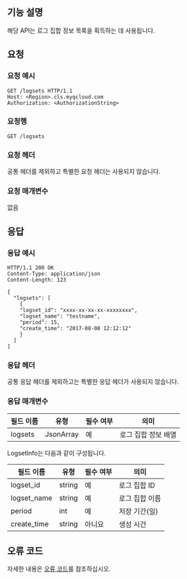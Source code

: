 ## 기능 설명

해당 API는 로그 집합 정보 목록을 획득하는 데 사용됩니다.

## 요청

### 요청 예시

```
GET /logsets HTTP/1.1
Host: <Region>.cls.myqcloud.com
Authorization: <AuthorizationString>

```

### 요청행

```
GET /logsets
```

### 요청 헤더

공통 헤더를 제외하고 특별한 요청 헤더는 사용되지 않습니다.

### 요청 매개변수

없음

## 응답

### 응답 예시

```
HTTP/1.1 200 OK
Content-Type: application/json
Content-Length: 123

{
  "logsets": [
    {
    "logset_id": "xxxx-xx-xx-xx-xxxxxxxx",
    "logset_name": "testname",
    "period": 15,
    "create_time": "2017-08-08 12:12:12"
    }
  ]
]
```

### 응답 헤더

공통 응답 헤더를 제외하고는 특별한 응답 헤더가 사용되지 않습니다.

### 응답 매개변수

|  필드 이름      |  유형     | 필수 여부 |        의미                    |
|-------------|-----------|---------|-------------------------------|
| logsets     | JsonArray | 예      | 로그 집합 정보 배열                  |

LogsetInfo는 다음과 같이 구성됩니다.

|  필드 이름     |  유형  | 필수 여부 |        의미                    |
|------------|--------|---------|-------------------------------|
| logset_id  | string | 예      | 로그 집합 ID                  |
| logset_name| string | 예      | 로그 집합 이름                    |
| period     | int    | 예      | 저장 기간(일)                  |
| create_time| string | 아니요      | 생성 시간                       |

## 오류 코드

자세한 내용은 [오류 코드](https://cloud.tencent.com/document/product/614/12402)를 참조하십시오.

